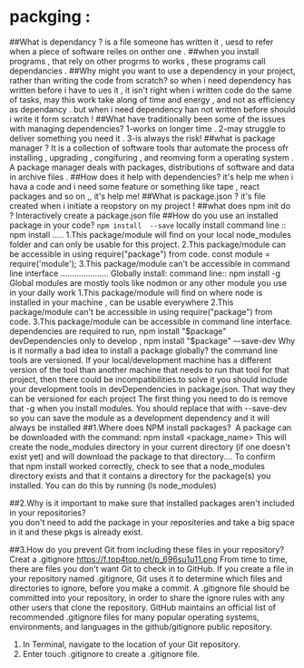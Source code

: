 # packging :
##What is dependancy ?
is a file someone has written it , uesd to refer when a piece of software reiles on onther one .
##when you install programs , that rely on other progrms to works ,
these programs call dependancies .
##Why might you want to use a dependency in your project, rather than writing the code from scratch?
so when i need dependency has written before i have to ues it , it isn't right when i written code do the same of tasks,
may this work take along of time and energy , and not as efficiency as dependancy .
but when i need dependency han not written before should i write it form scratch !
##What have traditionally been some of the issues with managing dependencies?
1-works on longer time .
2-may struggle to deliver something you need it .
3-is always the risk!
##what is package manager ?
It is a collection of software tools thar automate the process ofr installing , upgrading , congifuring , and reomving form a operating system .
A package manager deals with packages, distributions of software and data in archive files .
##How does it help with dependencies?
it's help me when i hava a code and i need some feature or something like tape , react packages and so on ,, it's help me!
##What is package.json ?
it's file created when i initiate a reopstory on my project !
##what does npm init do ?
Interactively create a package.json file
##How do you use an installed package in your code?
<code>npm install <pakagename> --save</code>
  locally install
command line :: npm install <package>
…..
1.This package/module will find on your local node_modules folder and can only be usable for this project.
2.This package/module can be accessible in using require("package") from code.
const module = require('module');
3.This package/module can't be accessible in command line interface
…………………
Globally install:
command line:: npm install <package> -g
Global modules are mostly tools like nodmon or any other module you use in your daily work
1.This package/module will find on where node is installed in your machine , can be usable everywhere
2.This package/module can't be accessible in using require("package") from code.
3.This package/module can be accessible in command line interface.
dependencies are required to run, npm install "$package"
devDependencies only to develop , npm install "$package" –-save-dev
Why is it normally a bad idea to install a package globally?
the command line tools are versioned. If your local/development machine has a different version of the tool than another machine that needs to run that tool for that project, then there could be incompatibilities.to solve it you should include your development tools in devDependencies in package.json. That way they can be versioned for each project
The first thing you need to do is remove that -g when you install modules. You should replace that with --save-dev so you can save the module as a development dependency and it will always be installed
##1.Where does NPM install packages? 
A package can be downloaded with the command:
npm install <package_name>
This will create the node_modules directory in your current directory (if one doesn't exist yet) and will download the package to that directory….
To confirm that npm install worked correctly, check to see that a node_modules directory exists and that it contains a directory for the package(s) you installed. You can do this by running (ls node_modules) 

##2.Why is it important to make sure that installed packages aren't included in your repositories?  
you don't need to add the package in your repositeries and take a big space in it and these pkgs is already exist.

##3.How do you prevent Git from including these files in your repository?
Creat a .gitignore
https://f.top4top.net/p_696su1u11.png
From time to time, there are files you don't want Git to check in to GitHub. 
If you create a file in your repository named .gitignore, Git uses it to determine which files and directories to ignore, before you make a commit.
A .gitignore file should be committed into your repository, in order to share the ignore rules with any other users that clone the repository.
GitHub maintains an official list of recommended .gitignore files for many popular operating systems, environments, and languages in the github/gitignore public repository.
  1. In Terminal, navigate to the location of your Git repository.
  2. Enter touch .gitignore to create a .gitignore file.

